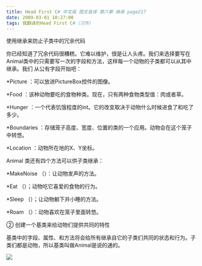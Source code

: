 ```yaml
---
title: Head First C# 中文版 图文皆译 第六章 继承 page217
date: 2009-03-01 10:27:00
tags: 我翻译的Head First C#（习作）
---
```

使用继承来防止子类中的冗余代码

你已经知道了冗余代码很糟糕。它难以维护，很是让人头疼。我们来选择要写在Animal类中的只需要写一次的字段和方法，这样每一个动物的子类都可以从其中继承。我们
从公有字段开始吧：

*Picture  ：可以放进PictureBox控件的图像。 

*Food  ：该种动物要吃的食物种类。现在，只有两种食物类型值：肉或者草。 

*Hunger  ：一个代表饥饿程度的int。它的改变取决于动物什么时候进食了和吃了多少。 

*Boundaries  ：存储笼子高度、宽度、位置的类的一个应用。动物会在这个笼子中转悠。 

*Location  ：动物所在地的X、Y坐标。 

Animal  类还有四个方法可以供子类继承：

*MakeNoise  （）：让动物发声的方法。 

*Eat  （）；动物吃它喜爱的食物的行为。 

*Sleep  （）；让动物躺下并小睡的方法。 

*Roam  （）：动物喜欢在笼子里面转悠。 

②  创建一个基类来给动物们提供共同的特性

基类中的字段、属性、和方法将会给所有继承自它的子类们共同的状态和行为。子类们都是动物，所以基类叫做Animal是说的通的。

![](https://p-blog.csdn.net/images/p_blog_csdn_net/cuipengfei1/EntryImages/20090301/2009-03-01_10-16-35.jpg)



